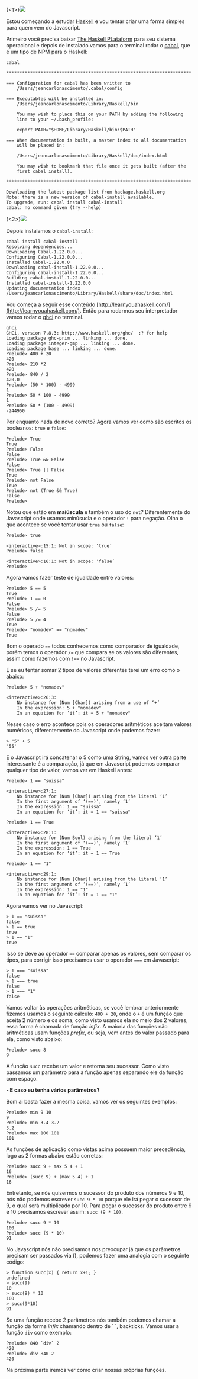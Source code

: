 {<1>}![](http://www.unixstickers.com/image/cache/data/stickers/haskell/Haskell.sh-600x600.png)

Estou começando a estudar [Haskell](https://www.haskell.org) e vou tentar criar uma forma simples para quem vem do Javascript.

Primeiro você precisa baixar [The Haskell PLataform](https://www.haskell.org/platform/) para seu sistema operacional e depois de instalado vamos para o terminal rodar o [cabal](https://www.haskell.org/cabal/), que é um tipo de NPM para o Haskell:
 
```
cabal

**********************************************************************

=== Configuration for cabal has been written to
    /Users/jeancarlonascimento/.cabal/config

=== Executables will be installed in:
    /Users/jeancarlonascimento/Library/Haskell/bin

    You may wish to place this on your PATH by adding the following
    line to your ~/.bash_profile:

    export PATH="$HOME/Library/Haskell/bin:$PATH"

=== When documentation is built, a master index to all documentation
    will be placed in:

    /Users/jeancarlonascimento/Library/Haskell/doc/index.html

    You may wish to bookmark that file once it gets built (after the
    first cabal install).

**********************************************************************

Downloading the latest package list from hackage.haskell.org
Note: there is a new version of cabal-install available.
To upgrade, run: cabal install cabal-install
cabal: no command given (try --help)

```

{<2>}![](http://www.game-art-hq.com/wp-content/uploads/2013/01/Kabal-MK9-Render.png)

Depois instalamos o `cabal-install`:

```
cabal install cabal-install
Resolving dependencies...
Downloading Cabal-1.22.0.0...
Configuring Cabal-1.22.0.0...
Installed Cabal-1.22.0.0
Downloading cabal-install-1.22.0.0...
Configuring cabal-install-1.22.0.0...
Building cabal-install-1.22.0.0...
Installed cabal-install-1.22.0.0
Updating documentation index
/Users/jeancarlonascimento/Library/Haskell/share/doc/index.html

```

Vou começa a seguir esse conteúdo [http://learnyouahaskell.com/](http://learnyouahaskell.com/). Então para rodarmos seu interpretador vamos rodar o [ghci](https://downloads.haskell.org/~ghc/latest/docs/html/users_guide/ghci.html) no terminal.

```
ghci
GHCi, version 7.8.3: http://www.haskell.org/ghc/  :? for help
Loading package ghc-prim ... linking ... done.
Loading package integer-gmp ... linking ... done.
Loading package base ... linking ... done.
Prelude> 400 + 20
420
Prelude> 210 *2
420
Prelude> 840 / 2
420.0
Prelude> (50 * 100) - 4999
1
Prelude> 50 * 100 - 4999
1
Prelude> 50 * (100 - 4999)
-244950
```

Por enquanto nada de novo correto? Agora vamos ver como são escritos os booleanos: `true` e `false`:

```
Prelude> True 
True
Prelude> False
False
Prelude> True && False
False
Prelude> True || False
True
Prelude> not False
True
Prelude> not (True && True)
False
Prelude> 
```

Notou que estão em **maiúscula** e também o uso do `not`? Diferentemente do Javascript onde usamos minúsucla e o operador `!` para negação. Olha o que acontece se você tentar usar `true` ou `false`:

```
Prelude> true

<interactive>:15:1: Not in scope: ‘true’
Prelude> false

<interactive>:16:1: Not in scope: ‘false’
Prelude> 

```

Agora vamos fazer teste de igualdade entre valores:

```
Prelude> 5 == 5
True
Prelude> 1 == 0
False
Prelude> 5 /= 5
False
Prelude> 5 /= 4
True
Prelude> "nomadev" == "nomadev"
True
```

Bom o operado `==` todos conhecemos como comparador de igualdade, porém temos o operador `/=` que compara se os valores são diferentes, assim como fazemos com `!==` no Javascript.

E se eu tentar somar 2 tipos de valores diferentes terei um erro como o abaixo:

```
Prelude> 5 + "nomadev"

<interactive>:26:3:
    No instance for (Num [Char]) arising from a use of ‘+’
    In the expression: 5 + "nomadev"
    In an equation for ‘it’: it = 5 + "nomadev"
```

Nesse caso o erro acontece pois os operadores aritméticos aceitam valores numéricos, diferentemente do Javascript onde podemos fazer:

```
> "5" + 5
'55'
```

E o Javascript irá concatenar o 5 como uma String, vamos ver outra parte interessante é a comparação, já que em Javascript podemos comparar qualquer tipo de valor, vamos ver em Haskell antes:

```
Prelude> 1 == "suissa"

<interactive>:27:1:
    No instance for (Num [Char]) arising from the literal ‘1’
    In the first argument of ‘(==)’, namely ‘1’
    In the expression: 1 == "suissa"
    In an equation for ‘it’: it = 1 == "suissa"

Prelude> 1 == True

<interactive>:28:1:
    No instance for (Num Bool) arising from the literal ‘1’
    In the first argument of ‘(==)’, namely ‘1’
    In the expression: 1 == True
    In an equation for ‘it’: it = 1 == True

Prelude> 1 == "1"

<interactive>:29:1:
    No instance for (Num [Char]) arising from the literal ‘1’
    In the first argument of ‘(==)’, namely ‘1’
    In the expression: 1 == "1"
    In an equation for ‘it’: it = 1 == "1"

```

Agora vamos ver no Javascript:

```
> 1 == "suissa"
false
> 1 == true
true
> 1 == "1"
true
```

Isso se deve ao operador `==` comparar apenas os valores, sem comparar os tipos, para corrigir isso precisamos usar o operador `===` em Javascript:

```
> 1 === "suissa"
false
> 1 === true
false
> 1 === "1"
false

```


Vamos voltar às operações aritméticas, se você lembrar anteriormente fizemos usamos o seguinte cálculo: `400 + 20`, onde o `+` é um função que aceita 2 número e os soma, como visto usamos ela no meio dos 2 valores, essa forma é chamada de função *infix*. A maioria das funções não aritméticas usam funções *prefix*, ou seja, vem antes do valor passado para ela, como visto abaixo:

```
Prelude> succ 8
9
```

A função `succ` recebe um valor e retorna seu sucessor. Como visto passamos um parâmetro para a função apenas separando ele da função com espaço. 

**- E caso eu tenha vários parâmetros?** 

Bom ai basta fazer a mesma coisa, vamos ver os seguintes exemplos:

```
Prelude> min 9 10
9
Prelude> min 3.4 3.2 
3.2
Prelude> max 100 101
101
```

As funções de aplicação como vistas acima possuem maior precedência, logo as 2 formas abaixo estão corretas:

```
Prelude> succ 9 + max 5 4 + 1
16
Prelude> (succ 9) + (max 5 4) + 1
16
```


Entretanto, se nós quisermos o sucessor do produto dos números 9 e 10, nós não podemos escrever `succ 9 * 10` porque ele irá pegar o sucessor de 9, o qual será multiplicado por 10. Para pegar o sucessor do produto entre 9 e 10 precisamos escrever assim: `succ (9 * 10)`.

```
Prelude> succ 9 * 10
100
Prelude> succ (9 * 10)
91
```

No Javascript nós não precisamos nos preocupar já que os parâmetros precisam ser passados via (), podemos fazer uma analogia com o seguinte código:

```
> function succ(x) { return x+1; }
undefined
> succ(9)
10
> succ(9) * 10
100
> succ(9*10)
91
```

Se uma função recebe 2 parâmetros nós também podemos chamar a função da forma *infix* chamando dentro de \` \`, backticks. Vamos usar a função `div` como exemplo:

```
Prelude> 840 `div` 2
420
Prelude> div 840 2
420
```

Na próxima parte iremos ver como criar nossas próprias funções.
